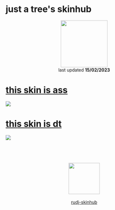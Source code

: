 # just a tree's skinhub
<p align="center">
<a href="https://youtube.com/@definitelynottree">
  <img src="https://i.imgur.com/M8kC3q2.png"  
       width="150"
       height="150"></a>
<br>
last updated <b>15/02/2023</b>
</p>

# [this skin is ass](https://github.com/ryancranie/skinhub/raw/tyfh/player/tree/this%20skin%20is%20ass.osk)
[![](https://i.imgur.com/rEspKbX.jpeg)](https://github.com/ryancranie/skinhub/raw/tyfh/player/tree/this%20skin%20is%20ass.osk)

# [this skin is dt](https://github.com/ryancranie/skinhub/raw/tyfh/player/tree/this%20skin%20is%20dt.osk)
[![](https://i.imgur.com/o1jQt7L.jpeg)](https://github.com/ryancranie/skinhub/raw/tyfh/player/tree/this%20skin%20is%20dt.osk)

#
<p align="center">
  <br></br>
  <a href="https://youtube.com/@definitelynottree">
  <img src="https://i.imgur.com/YWbDUUy.png"  
       width="100" 
       height="100"></a>
  <br></br>
  <a href="README.md">rudj-skinhub</a>
 </p>

